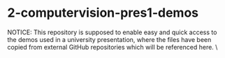 # 2-computervision-pres1-demos

NOTICE: This repository is supposed to enable easy and quick access to the demos used in a university presentation, where the files have been copied from external GitHub repositories which will be referenced here. \
